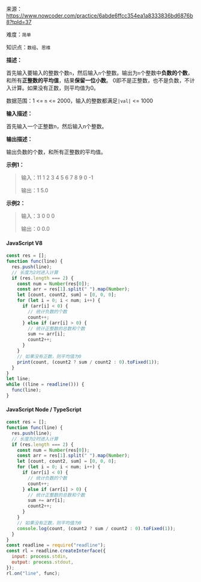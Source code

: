 来源：<https://www.nowcoder.com/practice/6abde6ffcc354ea1a8333836bd6876b8?tpId=37>

难度：`简单`

知识点：`数组`、`思维`

**描述：**

首先输入要输入的整数个数`n`，然后输入`n`个整数。输出为`n`个整数中**负数的个数**，和所有**正整数的平均值**，结果**保留一位小数**。
0即不是正整数，也不是负数，不计入计算。如果没有正数，则平均值为0。

数据范围：1 <= `n` <= 2000，输入的整数都满足`|val|` <= 1000

**输入描述：**

首先输入一个正整数n，然后输入n个整数。

**输出描述：**

输出负数的个数，和所有正整数的平均值。

**示例1：**

> 输入：11
1 2 3 4 5 6 7 8 9 0 -1
>
> 输出：1 5.0

**示例2：**

> 输入：3
0 0 0
>
> 输出：0 0.0

<!-- tabs:start -->

#### **JavaScript V8**

```javascript
const res = [];
function func(line) {
  res.push(line);
  // 长度为2时进入计算
  if (res.length === 2) {
    const num = Number(res[0]);
    const arr = res[1].split(" ").map(Number);
    let [count, count2, sum] = [0, 0, 0];
    for (let i = 0; i < num; i++) {
      if (arr[i] < 0) {
        // 统计负数的个数
        count++;
      } else if (arr[i] > 0) {
        // 统计正整数的总数和个数
        sum += arr[i];
        count2++;
      }
    }
    // 如果没有正数，则平均值为0
    print(count, (count2 ? sum / count2 : 0).toFixed(1));
  }
}
let line;
while ((line = readline())) {
  func(line);
}
```

#### **JavaScript Node / TypeScript**

```javascript
const res = [];
function func(line) {
  res.push(line);
  // 长度为2时进入计算
  if (res.length === 2) {
    const num = Number(res[0]);
    const arr = res[1].split(" ").map(Number);
    let [count, count2, sum] = [0, 0, 0];
    for (let i = 0; i < num; i++) {
      if (arr[i] < 0) {
        // 统计负数的个数
        count++;
      } else if (arr[i] > 0) {
        // 统计正整数的总数和个数
        sum += arr[i];
        count2++;
      }
    }
    // 如果没有正数，则平均值为0
    console.log(count, (count2 ? sum / count2 : 0).toFixed(1));
  }
}
const readline = require("readline");
const rl = readline.createInterface({
  input: process.stdin,
  output: process.stdout,
});
rl.on("line", func);
```

<!-- tabs:end -->
